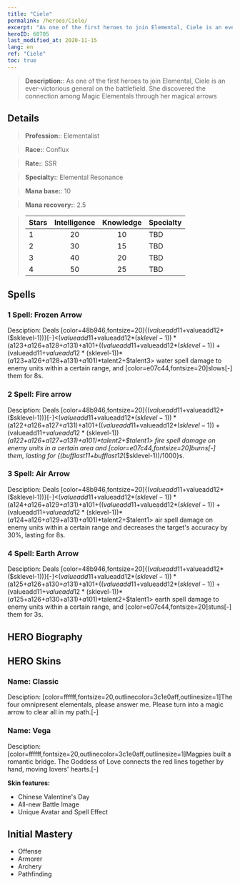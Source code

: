 ```yaml
---
title: "Ciele"
permalink: /heroes/Ciele/
excerpt: "As one of the first heroes to join Elemental, Ciele is an ever-victorious general on the battlefield. She discovered the connection among Magic Elementals through her magical arrows"
heroID: 60705
last_modified_at: 2020-11-15
lang: en
ref: "Ciele"
toc: true
---
```

> **Description:**: As one of the first heroes to join Elemental, Ciele is an ever-victorious general on the battlefield. She discovered the connection among Magic Elementals through her magical arrows
## Details
> **Profession:**: Elementalist

> **Race:**: Conflux

> **Rate:**: SSR

> **Specialty:**: Elemental Resonance

> **Mana base:**: 10

> **Mana recovery:**: 2.5

>  | Stars   |  Intelligence  |    Knowledge   |      Specialty     |
>  |---------|:---------------:|:---------------:|--------------------|
>  |    1    | 20 | 10 | TBD |
>  |    2    | 30 | 15 | TBD |
>  |    3    | 40 | 20 | TBD |
>  |    4    | 50 | 25 | TBD |
## Spells
 ### 1 Spell: Frozen Arrow

 Desciption: Deals [color=48b946,fontsize=20]{($valueadd11+$valueadd12*($sklevel-1))}[-]<($valueadd11+$valueadd12*($sklevel-1))*($a123+$a126+$a128+$a131)+$a101+(($valueadd11+$valueadd12*($sklevel-1))+($valueadd11+$valueadd12*($sklevel-1))*($a123+$a126+$a128+$a131)+$a101)*$talent2+$talent3> water spell damage to enemy units within a certain range, and [color=e07c44,fontsize=20]slows[-] them for 8s.

 ### 2 Spell: Fire arrow

 Desciption: Deals [color=48b946,fontsize=20]{($valueadd11+$valueadd12*($sklevel-1))}[-]<($valueadd11+$valueadd12*($sklevel-1))*($a122+$a126+$a127+$a131)+$a101+(($valueadd11+$valueadd12*($sklevel-1))+($valueadd11+$valueadd12*($sklevel-1))*($a122+$a126+$a127+$a131)+$a101)*$talent2+$talent1> fire spell damage on enemy units in a certain area and [color=e07c44,fontsize=20]burns[-] them, lasting for {($bufflast11+$bufflast12*($sklevel-1))/1000}s.

 ### 3 Spell: Air Arrow

 Desciption: Deals [color=48b946,fontsize=20]{($valueadd11+$valueadd12*($sklevel-1))}[-]<($valueadd11+$valueadd12*($sklevel-1))*($a124+$a126+$a129+$a131)+$a101+(($valueadd11+$valueadd12*($sklevel-1))+($valueadd11+$valueadd12*($sklevel-1))*($a124+$a126+$a129+$a131)+$a101)*$talent2+$talent1> air spell damage on enemy units within a certain range and decreases the target's accuracy by 30%, lasting for 8s.

 ### 4 Spell: Earth Arrow

 Desciption: Deals [color=48b946,fontsize=20]{($valueadd11+$valueadd12*($sklevel-1))}[-]<($valueadd11+$valueadd12*($sklevel-1))*($a125+$a126+$a130+$a131)+$a101+(($valueadd11+$valueadd12*($sklevel-1))+($valueadd11+$valueadd12*($sklevel-1))*($a125+$a126+$a130+$a131)+$a101)*$talent2+$talent1> earth spell damage to enemy units within a certain range, and [color=e07c44,fontsize=20]stuns[-] them for 3s.

## HERO Biography
## HERO Skins
 ### Name: **Classic**

 Desciption: [color=ffffff,fontsize=20,outlinecolor=3c1e0aff,outlinesize=1]The four omnipresent elementals, please answer me. Please turn into a magic arrow to clear all in my path.[-]

 ### Name: **Vega**

 Desciption: [color=ffffff,fontsize=20,outlinecolor=3c1e0aff,outlinesize=1]Magpies built a romantic bridge. The Goddess of Love connects the red lines together by hand, moving lovers' hearts.[-]

 **Skin features:** 

   - Chinese Valentine's Day
   - All-new Battle Image
   - Unique Avatar and Spell Effect
## Initial Mastery
   - Offense
   - Armorer
   - Archery
   - Pathfinding

